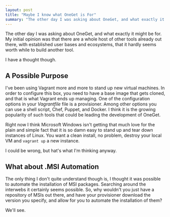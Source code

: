 ```yaml
---
layout: post
title: "Maybe I know what OneGet is For"
summary: "The other day I was asking about OneGet, and what exactly it might be for. My initial opinion was that there are a whole host of other tools already out there, with established user bases and ecosystems, that it hardly seems worth while to build another tool."
---
```


The other day I was asking about OneGet, and what exactly it might be for. My initial opinion was that there are a whole host of other tools already out there, with established user bases and ecosystems, that it hardly seems worth while to build another tool.

I have a thought though.

## A Possible Purpose

I've been using Vagrant more and more to stand up new virtual machines. In order to configure this box, you need to have a base image that gets cloned, and that is what Vagrant ends up managing. One of the configuration options in your *Vagrantfile* file is a provisioner. Among other options you can use a shell script, Chef, Puppet, and Docker. I think it is the growing popularity of such tools that could be leading the development of OneGet. 

Right now I think Microsoft Windows isn't getting that much love for the plain and simple fact that it is so damn easy to stand up and tear down instances of Linux. You want a clean install, no problem, destroy your local VM and <code>vagrant up</code> a new instance.

I could be wrong, but hat's what I'm thinking anyway.

## What about .MSI Automation

The only thing I don't quite understand though is, I thought it was possible to automate the installation of MSI packages. Searching around the interwebs it certainly seems possible. So, why wouldn't you just have a repository of MSIs out there, and have your provisioner download the version you specify, and allow for you to automate the installation of them? 

We'll see. 